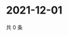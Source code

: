 # 2021-12-01

共 0 条

<!-- BEGIN WEIBO -->
<!-- 最后更新时间 Wed Dec 01 2021 02:17:39 GMT+0800 (China Standard Time) -->

<!-- END WEIBO -->
